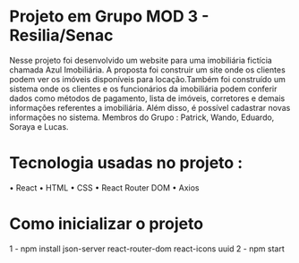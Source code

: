 # Projeto em Grupo MOD 3 - Resilia/Senac

Nesse projeto foi desenvolvido um website para uma imobiliária fictícia chamada Azul Imobiliária. A proposta foi construir um site onde os clientes podem ver os imóveis disponíveis para locação.Também foi construído um sistema onde os clientes e os funcionários da imobiliária podem conferir dados como métodos de pagamento, lista de imóveis, corretores e demais informações referentes a imobiliária. Além disso, é possível cadastrar novas informações no sistema.
Membros do Grupo : Patrick, Wando, Eduardo, Soraya e Lucas.

# Tecnologia usadas no projeto :
•	React
•	HTML
•	CSS
•	React Router DOM
•	Axios

# Como inicializar o projeto

1 - npm install json-server react-router-dom react-icons uuid
2 - npm start




 

